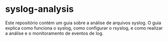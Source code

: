# syslog-analysis
Este repositório contém um guia sobre a análise de arquivos syslog. O guia explica como funciona o syslog, como configurar o rsyslog, e como realizar a análise e o monitoramento de eventos de log.
